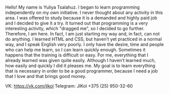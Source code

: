 Hello!
My name is Yuliya Tsalahuz.
I began to learn programming independently on my own initiative. I never thought about any activity in this area. I was offered to study because it is a demanded and highly paid job and I decided to give it a try. It turned out that programming is a very interesting activity, which "dragged me", so I decided to go further. Therefore, I am here.
In fact, I am just starting my way and, in fact, can not do anything. I learned HTML and CSS, but haven’t yet practiced in a normal way, and I speak English very poorly. I only have the desire, time and people who can help me learn, so I can learn quickly enough. Sometimes it happens that the training is difficult or easy. For me, everything that I already learned was given quite easily. Although I haven’t learned much, how easily and quickly I did it pleases me.
My goal is to learn everything that is necessary in order to be a good programmer, because I need a job that I love and that brings good money.

VK: https://vk.com/jlkol
Telegram: JlKol
+375 (25) 950-32-60